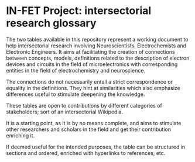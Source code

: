 # IN-FET Project: intersectorial research glossary

The two tables available in this repository represent a working document to help intersectorial research involving Neuroscientists, Electrochemists and Electronic Engineers. It aims at facilitating the creation of connections between concepts, models, definitions related to the description of electron devices and circuits in the field of microelectronics with corresponding entities in the field of electrochemistry and neuroscience. 

The connections do not necessarily entail a strict correspondence or equality in the definitions. They hint at similarities which also emphasize differences useful to stimulate deepening the knowledge.


These tables are open to contributions by different categories of stakeholders; sort of an intersectorial Wikipedia. 

It is a starting point, as it is by no means complete, and aims to stimulate other researchers and scholars in the field and get their contribution enriching it. 

If deemed useful for the intended purposes, the table can be structured in sections and ordered, enriched with hyperlinks to references, etc. 
